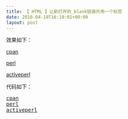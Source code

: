 ```yaml
---
title: 【 HTML 】让新打开的_blank链接共用一个标签
date: 2010-04-19T16:19:01+00:00
layout: post
---
```

效果如下：
  
<a href="http://search.cpan.org/" target="perl">cpan</a>
  
<a href="http://www.perl.org/" target="perl">perl</a>
  
<a href="http://www.activestate.com/activeperl/" target="perl">activeperl</a>

代码如下：

<pre class="brush: xml"><a href="http://search.cpan.org/" target="perl">cpan</a>
<a href="http://www.perl.org/" target="perl">perl</a>
<a href="http://www.activestate.com/activeperl/" target="perl">activeperl</a>
</pre>

